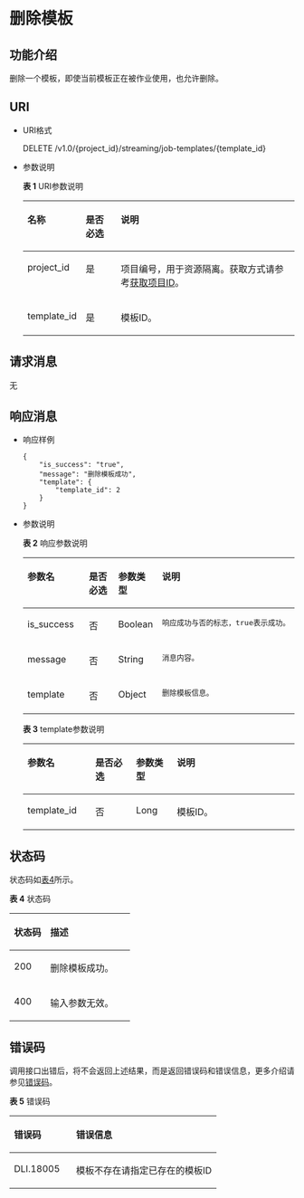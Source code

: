 # 删除模板<a name="dli_02_0247"></a>

## 功能介绍<a name="s89ff8bc59cba4c3b94dc17e85c8fa1ea"></a>

删除一个模板，即使当前模板正在被作业使用，也允许删除。

## URI<a name="sef21e3efc2a44a84a03adad33a1ae006"></a>

-   URI格式

    DELETE /v1.0/\{project\_id\}/streaming/job-templates/\{template\_id\}

-   参数说明

    **表 1**  URI参数说明

    <a name="t219b031199884ac1bb9e91158ddc9efb"></a>
    <table><thead align="left"><tr id="r04005eeda24e4db9b06516450d4d56af"><th class="cellrowborder" valign="top" width="14.649999999999999%" id="mcps1.2.4.1.1"><p id="a80847df5e5dc448caa46a2ff258fa2c4"><a name="a80847df5e5dc448caa46a2ff258fa2c4"></a><a name="a80847df5e5dc448caa46a2ff258fa2c4"></a>名称</p>
    </th>
    <th class="cellrowborder" valign="top" width="13.56%" id="mcps1.2.4.1.2"><p id="af54fc16087b049c98f748c1a2faace17"><a name="af54fc16087b049c98f748c1a2faace17"></a><a name="af54fc16087b049c98f748c1a2faace17"></a>是否必选</p>
    </th>
    <th class="cellrowborder" valign="top" width="71.78999999999999%" id="mcps1.2.4.1.3"><p id="a484a3e0ce14846799c727ccbd4075d6c"><a name="a484a3e0ce14846799c727ccbd4075d6c"></a><a name="a484a3e0ce14846799c727ccbd4075d6c"></a>说明</p>
    </th>
    </tr>
    </thead>
    <tbody><tr id="r8022e11be3f54ad290cf8c848a56a550"><td class="cellrowborder" valign="top" width="14.649999999999999%" headers="mcps1.2.4.1.1 "><p id="p1262440203315"><a name="p1262440203315"></a><a name="p1262440203315"></a>project_id</p>
    </td>
    <td class="cellrowborder" valign="top" width="13.56%" headers="mcps1.2.4.1.2 "><p id="p1016041415356"><a name="p1016041415356"></a><a name="p1016041415356"></a>是</p>
    </td>
    <td class="cellrowborder" valign="top" width="71.78999999999999%" headers="mcps1.2.4.1.3 "><p id="p1768719515356"><a name="p1768719515356"></a><a name="p1768719515356"></a>项目编号，用于资源隔离。获取方式请参考<a href="获取项目ID.md">获取项目ID</a>。</p>
    </td>
    </tr>
    <tr id="row79821335125911"><td class="cellrowborder" valign="top" width="14.649999999999999%" headers="mcps1.2.4.1.1 "><p id="p898383518592"><a name="p898383518592"></a><a name="p898383518592"></a>template_id</p>
    </td>
    <td class="cellrowborder" valign="top" width="13.56%" headers="mcps1.2.4.1.2 "><p id="p119842354597"><a name="p119842354597"></a><a name="p119842354597"></a>是</p>
    </td>
    <td class="cellrowborder" valign="top" width="71.78999999999999%" headers="mcps1.2.4.1.3 "><p id="p12985635105914"><a name="p12985635105914"></a><a name="p12985635105914"></a>模板ID。</p>
    </td>
    </tr>
    </tbody>
    </table>


## 请求消息<a name="s3afece1037ea4f62aeffb3db49b97f70"></a>

无

## 响应消息<a name="se2bf80cdb76541308f69f258ea4b1bd6"></a>

-   响应样例

    ```
    {
        "is_success": "true",
        "message": "删除模板成功",
        "template": {
            "template_id": 2
        }
    }
    ```

-   参数说明

    **表 2**  响应参数说明

    <a name="tcedd9d5bece544898da42c15fe855a72"></a>
    <table><thead align="left"><tr id="r263212cfc24b4f7ab11ba179dc95f8d5"><th class="cellrowborder" valign="top" width="25%" id="mcps1.2.5.1.1"><p id="aa71bb56aa6ba48488d66e68a44744488"><a name="aa71bb56aa6ba48488d66e68a44744488"></a><a name="aa71bb56aa6ba48488d66e68a44744488"></a>参数名</p>
    </th>
    <th class="cellrowborder" valign="top" width="15%" id="mcps1.2.5.1.2"><p id="adfb457c202dc4709b315aa6d0a384fdf"><a name="adfb457c202dc4709b315aa6d0a384fdf"></a><a name="adfb457c202dc4709b315aa6d0a384fdf"></a>是否必选</p>
    </th>
    <th class="cellrowborder" valign="top" width="15%" id="mcps1.2.5.1.3"><p id="a07ad11538b854ab4997a0c69b2fa1ff5"><a name="a07ad11538b854ab4997a0c69b2fa1ff5"></a><a name="a07ad11538b854ab4997a0c69b2fa1ff5"></a>参数类型</p>
    </th>
    <th class="cellrowborder" valign="top" width="45%" id="mcps1.2.5.1.4"><p id="a27603242143846be8ed4173686b0b27b"><a name="a27603242143846be8ed4173686b0b27b"></a><a name="a27603242143846be8ed4173686b0b27b"></a>说明</p>
    </th>
    </tr>
    </thead>
    <tbody><tr id="row1810397210"><td class="cellrowborder" valign="top" width="25%" headers="mcps1.2.5.1.1 "><p id="p59431116224"><a name="p59431116224"></a><a name="p59431116224"></a>is_success</p>
    </td>
    <td class="cellrowborder" valign="top" width="15%" headers="mcps1.2.5.1.2 "><p id="p194315165219"><a name="p194315165219"></a><a name="p194315165219"></a>否</p>
    </td>
    <td class="cellrowborder" valign="top" width="15%" headers="mcps1.2.5.1.3 "><p id="p49448166218"><a name="p49448166218"></a><a name="p49448166218"></a>Boolean</p>
    </td>
    <td class="cellrowborder" valign="top" width="45%" headers="mcps1.2.5.1.4 "><pre class="screen" id="screen189441416325"><a name="screen189441416325"></a><a name="screen189441416325"></a>响应成功与否的标志，true表示成功。</pre>
    </td>
    </tr>
    <tr id="rab514ea502754f9d88a6ca5cd27e6f9b"><td class="cellrowborder" valign="top" width="25%" headers="mcps1.2.5.1.1 "><p id="p79441316729"><a name="p79441316729"></a><a name="p79441316729"></a>message</p>
    </td>
    <td class="cellrowborder" valign="top" width="15%" headers="mcps1.2.5.1.2 "><p id="p1794416161823"><a name="p1794416161823"></a><a name="p1794416161823"></a>否</p>
    </td>
    <td class="cellrowborder" valign="top" width="15%" headers="mcps1.2.5.1.3 "><p id="p1794421613211"><a name="p1794421613211"></a><a name="p1794421613211"></a>String</p>
    </td>
    <td class="cellrowborder" valign="top" width="45%" headers="mcps1.2.5.1.4 "><pre class="screen" id="screen1194410161225"><a name="screen1194410161225"></a><a name="screen1194410161225"></a>消息内容。</pre>
    </td>
    </tr>
    <tr id="rd59ae95756ea47c28d7aa24b2a057881"><td class="cellrowborder" valign="top" width="25%" headers="mcps1.2.5.1.1 "><p id="p14944716325"><a name="p14944716325"></a><a name="p14944716325"></a>template</p>
    </td>
    <td class="cellrowborder" valign="top" width="15%" headers="mcps1.2.5.1.2 "><p id="p69447168216"><a name="p69447168216"></a><a name="p69447168216"></a>否</p>
    </td>
    <td class="cellrowborder" valign="top" width="15%" headers="mcps1.2.5.1.3 "><p id="p1944516127"><a name="p1944516127"></a><a name="p1944516127"></a>Object</p>
    </td>
    <td class="cellrowborder" valign="top" width="45%" headers="mcps1.2.5.1.4 "><pre class="screen" id="screen1394421617218"><a name="screen1394421617218"></a><a name="screen1394421617218"></a>删除模板信息。</pre>
    </td>
    </tr>
    </tbody>
    </table>

    **表 3**  template参数说明

    <a name="table42271991538"></a>
    <table><thead align="left"><tr id="row1722829632"><th class="cellrowborder" valign="top" width="25%" id="mcps1.2.5.1.1"><p id="p72284914313"><a name="p72284914313"></a><a name="p72284914313"></a>参数名</p>
    </th>
    <th class="cellrowborder" valign="top" width="15%" id="mcps1.2.5.1.2"><p id="p12282918320"><a name="p12282918320"></a><a name="p12282918320"></a>是否必选</p>
    </th>
    <th class="cellrowborder" valign="top" width="15%" id="mcps1.2.5.1.3"><p id="p1622829336"><a name="p1622829336"></a><a name="p1622829336"></a>参数类型</p>
    </th>
    <th class="cellrowborder" valign="top" width="45%" id="mcps1.2.5.1.4"><p id="p11228195313"><a name="p11228195313"></a><a name="p11228195313"></a>说明</p>
    </th>
    </tr>
    </thead>
    <tbody><tr id="row9230893312"><td class="cellrowborder" valign="top" width="25%" headers="mcps1.2.5.1.1 "><p id="p82306917316"><a name="p82306917316"></a><a name="p82306917316"></a>template_id</p>
    </td>
    <td class="cellrowborder" valign="top" width="15%" headers="mcps1.2.5.1.2 "><p id="p92307917318"><a name="p92307917318"></a><a name="p92307917318"></a>否</p>
    </td>
    <td class="cellrowborder" valign="top" width="15%" headers="mcps1.2.5.1.3 "><p id="p52301691234"><a name="p52301691234"></a><a name="p52301691234"></a>Long</p>
    </td>
    <td class="cellrowborder" valign="top" width="45%" headers="mcps1.2.5.1.4 "><p id="p62301092035"><a name="p62301092035"></a><a name="p62301092035"></a>模板ID。</p>
    </td>
    </tr>
    </tbody>
    </table>


## 状态码<a name="s1b495ba11cd9411c9ad2ee50103334a7"></a>

状态码如[表4](#t43c1f1c0ba344f4cbcb270953d9cca2a)所示。

**表 4**  状态码

<a name="t43c1f1c0ba344f4cbcb270953d9cca2a"></a>
<table><thead align="left"><tr id="r2ad0f008ce2248a1800a3e8b77226a56"><th class="cellrowborder" valign="top" width="30%" id="mcps1.2.3.1.1"><p id="afa33b7f5b0ac4d008ebcf6493f629b24"><a name="afa33b7f5b0ac4d008ebcf6493f629b24"></a><a name="afa33b7f5b0ac4d008ebcf6493f629b24"></a>状态码</p>
</th>
<th class="cellrowborder" valign="top" width="70%" id="mcps1.2.3.1.2"><p id="af801170b350b4f8ba3b575c7ddb8b13e"><a name="af801170b350b4f8ba3b575c7ddb8b13e"></a><a name="af801170b350b4f8ba3b575c7ddb8b13e"></a>描述</p>
</th>
</tr>
</thead>
<tbody><tr id="r0b449b1d3b8c498ea3e6cce16c80a14c"><td class="cellrowborder" valign="top" width="30%" headers="mcps1.2.3.1.1 "><p id="a8c63a97e3bad402ebaead0bd99cad632"><a name="a8c63a97e3bad402ebaead0bd99cad632"></a><a name="a8c63a97e3bad402ebaead0bd99cad632"></a>200</p>
</td>
<td class="cellrowborder" valign="top" width="70%" headers="mcps1.2.3.1.2 "><p id="af86844c7bb364c48b6300df1af164af2"><a name="af86844c7bb364c48b6300df1af164af2"></a><a name="af86844c7bb364c48b6300df1af164af2"></a>删除模板成功。</p>
</td>
</tr>
<tr id="row116861975417"><td class="cellrowborder" valign="top" width="30%" headers="mcps1.2.3.1.1 "><p id="p106867764113"><a name="p106867764113"></a><a name="p106867764113"></a>400</p>
</td>
<td class="cellrowborder" valign="top" width="70%" headers="mcps1.2.3.1.2 "><p id="p117012316811"><a name="p117012316811"></a><a name="p117012316811"></a>输入参数无效。</p>
</td>
</tr>
</tbody>
</table>

## 错误码<a name="section13596141025715"></a>

调用接口出错后，将不会返回上述结果，而是返回错误码和错误信息，更多介绍请参见[错误码](错误码.md)。

**表 5**  错误码

<a name="zh-cn_topic_0207595520_table847819307387"></a>
<table><thead align="left"><tr id="zh-cn_topic_0207595520_row2479163016383"><th class="cellrowborder" valign="top" width="30%" id="mcps1.2.3.1.1"><p id="zh-cn_topic_0207595520_p114796309389"><a name="zh-cn_topic_0207595520_p114796309389"></a><a name="zh-cn_topic_0207595520_p114796309389"></a>错误码</p>
</th>
<th class="cellrowborder" valign="top" width="70%" id="mcps1.2.3.1.2"><p id="zh-cn_topic_0207595520_p1647973053817"><a name="zh-cn_topic_0207595520_p1647973053817"></a><a name="zh-cn_topic_0207595520_p1647973053817"></a>错误信息</p>
</th>
</tr>
</thead>
<tbody><tr id="zh-cn_topic_0207595520_row1047920308387"><td class="cellrowborder" valign="top" width="30%" headers="mcps1.2.3.1.1 "><p id="p28601409176"><a name="p28601409176"></a><a name="p28601409176"></a>DLI.18005</p>
</td>
<td class="cellrowborder" valign="top" width="70%" headers="mcps1.2.3.1.2 "><p id="p33771258173"><a name="p33771258173"></a><a name="p33771258173"></a>模板不存在请指定已存在的模板ID</p>
</td>
</tr>
</tbody>
</table>

